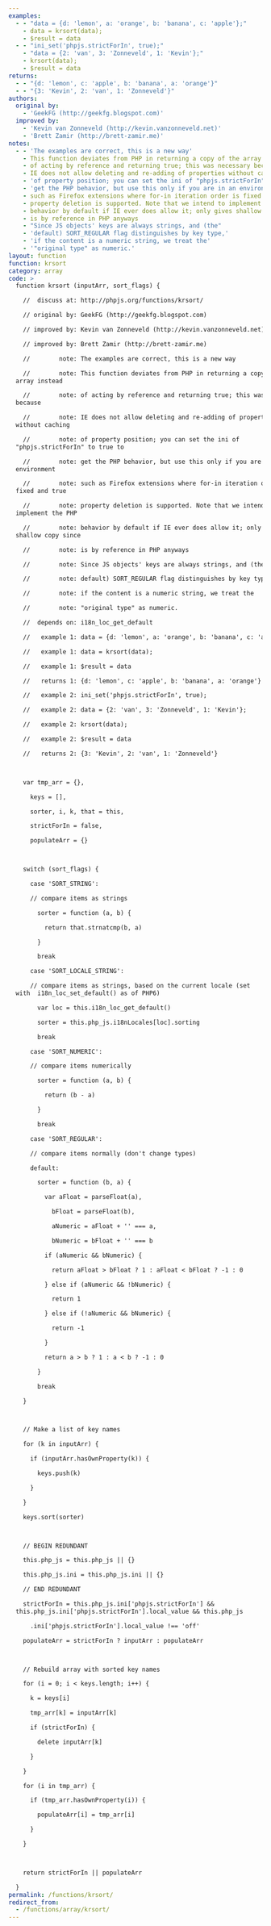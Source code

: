 ```yaml
---
examples:
  - - "data = {d: 'lemon', a: 'orange', b: 'banana', c: 'apple'};"
    - data = krsort(data);
    - $result = data
  - - "ini_set('phpjs.strictForIn', true);"
    - "data = {2: 'van', 3: 'Zonneveld', 1: 'Kevin'};"
    - krsort(data);
    - $result = data
returns:
  - - "{d: 'lemon', c: 'apple', b: 'banana', a: 'orange'}"
  - - "{3: 'Kevin', 2: 'van', 1: 'Zonneveld'}"
authors:
  original by:
    - 'GeekFG (http://geekfg.blogspot.com)'
  improved by:
    - 'Kevin van Zonneveld (http://kevin.vanzonneveld.net)'
    - 'Brett Zamir (http://brett-zamir.me)'
notes:
  - - 'The examples are correct, this is a new way'
    - This function deviates from PHP in returning a copy of the array instead
    - of acting by reference and returning true; this was necessary because
    - IE does not allow deleting and re-adding of properties without caching
    - 'of property position; you can set the ini of "phpjs.strictForIn" to true to'
    - 'get the PHP behavior, but use this only if you are in an environment'
    - such as Firefox extensions where for-in iteration order is fixed and true
    - property deletion is supported. Note that we intend to implement the PHP
    - behavior by default if IE ever does allow it; only gives shallow copy since
    - is by reference in PHP anyways
    - "Since JS objects' keys are always strings, and (the"
    - 'default) SORT_REGULAR flag distinguishes by key type,'
    - 'if the content is a numeric string, we treat the'
    - '"original type" as numeric.'
layout: function
function: krsort
category: array
code: >
  function krsort (inputArr, sort_flags) {

    //  discuss at: http://phpjs.org/functions/krsort/

    // original by: GeekFG (http://geekfg.blogspot.com)

    // improved by: Kevin van Zonneveld (http://kevin.vanzonneveld.net)

    // improved by: Brett Zamir (http://brett-zamir.me)

    //        note: The examples are correct, this is a new way

    //        note: This function deviates from PHP in returning a copy of the
  array instead

    //        note: of acting by reference and returning true; this was necessary
  because

    //        note: IE does not allow deleting and re-adding of properties
  without caching

    //        note: of property position; you can set the ini of
  "phpjs.strictForIn" to true to

    //        note: get the PHP behavior, but use this only if you are in an
  environment

    //        note: such as Firefox extensions where for-in iteration order is
  fixed and true

    //        note: property deletion is supported. Note that we intend to
  implement the PHP

    //        note: behavior by default if IE ever does allow it; only gives
  shallow copy since

    //        note: is by reference in PHP anyways

    //        note: Since JS objects' keys are always strings, and (the

    //        note: default) SORT_REGULAR flag distinguishes by key type,

    //        note: if the content is a numeric string, we treat the

    //        note: "original type" as numeric.

    //  depends on: i18n_loc_get_default

    //   example 1: data = {d: 'lemon', a: 'orange', b: 'banana', c: 'apple'};

    //   example 1: data = krsort(data);

    //   example 1: $result = data

    //   returns 1: {d: 'lemon', c: 'apple', b: 'banana', a: 'orange'}

    //   example 2: ini_set('phpjs.strictForIn', true);

    //   example 2: data = {2: 'van', 3: 'Zonneveld', 1: 'Kevin'};

    //   example 2: krsort(data);

    //   example 2: $result = data

    //   returns 2: {3: 'Kevin', 2: 'van', 1: 'Zonneveld'}



    var tmp_arr = {},

      keys = [],

      sorter, i, k, that = this,

      strictForIn = false,

      populateArr = {}



    switch (sort_flags) {

      case 'SORT_STRING':

      // compare items as strings

        sorter = function (a, b) {

          return that.strnatcmp(b, a)

        }

        break

      case 'SORT_LOCALE_STRING':

      // compare items as strings, based on the current locale (set
  with  i18n_loc_set_default() as of PHP6)

        var loc = this.i18n_loc_get_default()

        sorter = this.php_js.i18nLocales[loc].sorting

        break

      case 'SORT_NUMERIC':

      // compare items numerically

        sorter = function (a, b) {

          return (b - a)

        }

        break

      case 'SORT_REGULAR':

      // compare items normally (don't change types)

      default:

        sorter = function (b, a) {

          var aFloat = parseFloat(a),

            bFloat = parseFloat(b),

            aNumeric = aFloat + '' === a,

            bNumeric = bFloat + '' === b

          if (aNumeric && bNumeric) {

            return aFloat > bFloat ? 1 : aFloat < bFloat ? -1 : 0

          } else if (aNumeric && !bNumeric) {

            return 1

          } else if (!aNumeric && bNumeric) {

            return -1

          }

          return a > b ? 1 : a < b ? -1 : 0

        }

        break

    }



    // Make a list of key names

    for (k in inputArr) {

      if (inputArr.hasOwnProperty(k)) {

        keys.push(k)

      }

    }

    keys.sort(sorter)



    // BEGIN REDUNDANT

    this.php_js = this.php_js || {}

    this.php_js.ini = this.php_js.ini || {}

    // END REDUNDANT

    strictForIn = this.php_js.ini['phpjs.strictForIn'] &&
  this.php_js.ini['phpjs.strictForIn'].local_value && this.php_js

      .ini['phpjs.strictForIn'].local_value !== 'off'

    populateArr = strictForIn ? inputArr : populateArr



    // Rebuild array with sorted key names

    for (i = 0; i < keys.length; i++) {

      k = keys[i]

      tmp_arr[k] = inputArr[k]

      if (strictForIn) {

        delete inputArr[k]

      }

    }

    for (i in tmp_arr) {

      if (tmp_arr.hasOwnProperty(i)) {

        populateArr[i] = tmp_arr[i]

      }

    }



    return strictForIn || populateArr

  }
permalink: /functions/krsort/
redirect_from:
  - /functions/array/krsort/
---
```


<!-- WARNING! This file is auto generated by `npm run web:inject`, do not edit by hand -->
